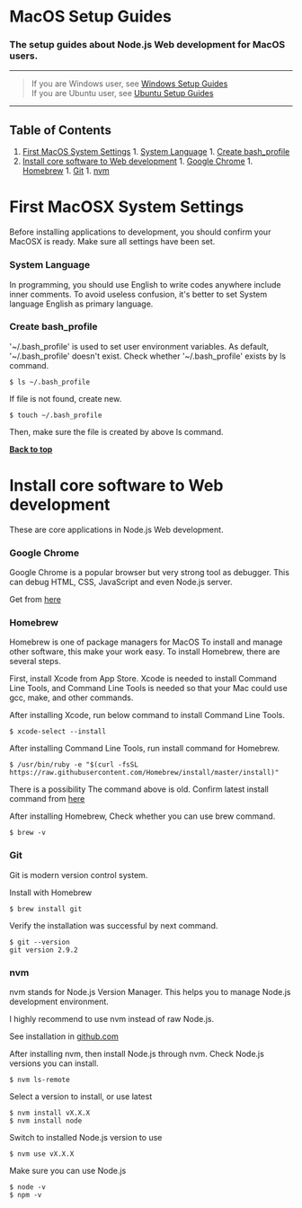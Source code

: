# MacOS Setup Guides
### The setup guides about Node.js Web development for MacOS users.

---

> If you are Windows user, see [Windows Setup Guides](https://github.com/kouMatsumoto/windows10-setup-guide)  
> If you are Ubuntu user, see [Ubuntu Setup Guides](https://github.com/kouMatsumoto/ubuntu-setup-guide)

---


## Table of Contents

  1. [First MacOS System Settings](#first-macos-system-settings)
    1. [System Language](#system-language)
    1. [Create bash_profile](#confirm-bash_profile)
  1. [Install core software to Web development](#install-core-software-to-web-development)
    1. [Google Chrome](#google-chrome)
    1. [Homebrew](#homebrew)
    1. [Git](#git)
    1. [nvm](#nvm)




# First MacOSX System Settings
Before installing applications to development, you should confirm your MacOSX is ready.
Make sure all settings have been set.


### System Language
In programming, you should use English to write codes anywhere include inner comments.
To avoid useless confusion, it's better to set System language English as primary language.

### Create bash_profile
'~/.bash_profile' is used to set user environment variables.
As default, '~/.bash_profile' doesn't exist.
Check whether '~/.bash_profile' exists by ls command.
```
$ ls ~/.bash_profile
```
If file is not found, create new.
```
$ touch ~/.bash_profile
```
Then, make sure the file is created by above ls command.


**[Back to top](#table-of-contents)**




# Install core software to Web development
These are core applications in Node.js Web development.


### Google Chrome
Google Chrome is a popular browser but very strong tool as debugger.
This can debug HTML, CSS, JavaScript and even Node.js server.

Get from [here](https://www.google.com/chrome/browser/desktop/index.html)


### Homebrew
Homebrew is one of package managers for MacOS
To install and manage other software, this make your work easy.
To install Homebrew, there are several steps.

First, install Xcode from App Store.
Xcode is needed to install Command Line Tools, and Command Line Tools is needed so that your Mac could use gcc, make, and other commands.

After installing Xcode, run below command to install Command Line Tools.
```
$ xcode-select --install
```

After installing Command Line Tools, run install command for Homebrew.
```
$ /usr/bin/ruby -e "$(curl -fsSL https://raw.githubusercontent.com/Homebrew/install/master/install)"
```
There is a possibility The command above is old.
Confirm latest install command from [here](http://brew.sh/index.html)

After installing Homebrew, Check whether you can use brew command.
```
$ brew -v
```


### Git
Git is modern version control system.

Install with Homebrew
```
$ brew install git
```

Verify the installation was successful by next command.
```
$ git --version
git version 2.9.2
```


### nvm
nvm stands for Node.js Version Manager.
This helps you to manage Node.js development environment.

I highly recommend to use nvm instead of raw Node.js.

See installation in [github.com](https://github.com/creationix/nvm)

After installing nvm, then install Node.js through nvm.
Check Node.js versions you can install.
```
$ nvm ls-remote
```

Select a version to install, or use latest
```
$ nvm install vX.X.X
$ nvm install node
```

Switch to installed Node.js version to use
```
$ nvm use vX.X.X
```

Make sure you can use Node.js
```
$ node -v
$ npm -v
```


